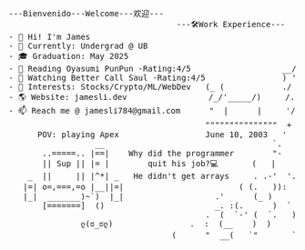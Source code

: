 <!--
**skxvtchy/skxvtchy** is a ✨ _special_ ✨ repository because its `README.md` (this file) appears on your GitHub profile.
Here are some ideas to get you started:
-->
<pre>
                                                                    ,                              __|_
---Bienvenido---Welcome---欢迎---                                 ,' |                        -----oo(_)oo----
                                   ---🛠️Work Experience---      /   :          __,-~~/~ "" `---.      
- 👋 Hi! I'm James                                           --'   /         _/_,---(      ,    ) 
- 🤖 Currently: Undergrad @ UB                               \/ />/       __ /        <    /   )  \___
- 🎓 Graduation: May 2025                                    /  /_\ --===;;;'====------------------===;;;=== -
- 📰 Reading Oyasumi PunPun -Rating:4/5                   __/   /           \/    ~"~"~"~"~"~\~"~)~"/
- 🎥 Watching Better Call Saul -Rating:4/5                ) '-./             (_ (   \  (     >    \)
- 🚀 Interests: Stocks/Crypto/ML/WebDev   (_ (            ./  :\              \_( _ <         >_>'  
- 🌎 Website: jamesli.dev                 /_/'_____/)     /.' '                  ~ `-i' ::>|--"        
- 📫 Reach me @ jamesli784@gmail.com      "  |      |     '/'    pls hire me        I;|.|.|
                                         """""""""""""""  +     I have no cache     <|i::|i|`.   ( ͡° ͜ʖ ͡°)ﾉ⌐■-■
      POV: playing Apex                  June 10, 2003   '       -not a joke       (`^'"`-' ")   -Rizzard of Oz 
                  __                                   `.            ಠ_ಠ                            
       ..=====.. |==|    Why did the programmer        "-                               
       || Sup || |= |        quit his job?💻       (   |                .==\""/==.       Pointer?
    _  ||     || |^*| _   He didn't get arrays     . .-'  '.            ((+) .  .:)   I barely know her                            
   |=| o=,===,=o |__||=|                        ( (.   )):              |'.-(o)-.'|     (☞ﾟヮﾟ)☞
   |_|  _______)~`)  |_|                   .'      (_ )                 \/  \_/  \/        
       [=======]  ()                       _. :(.      )  `         I dont own a console
                                         .  (  `-' (  `.   )       
               ლ(ಠ_ಠლ)                .  :  (__    )  )                     Thanks For Visiting!!!
                                  (      "  __(   `"       ` ))                   ⊂(◉‿◉)つ
</pre>

